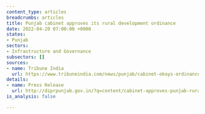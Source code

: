 ```yaml
---
content_type: articles
breadcrumbs: articles
title: Punjab cabinet approves its rural development ordinance
date: 2022-04-20 07:00:00 +0000
states:
- Punjab
sectors:
- Infrastructure and Governance
subsectors: []
sources:
- name: Tribune India
  url: https://www.tribuneindia.com/news/punjab/cabinet-okays-ordinance-to-boost-infrastructure-in-punjabs-mandis-386087
details:
- name: Press Release
  url: http://diprpunjab.gov.in/?q=content/cabinet-approves-punjab-rural-development-amendment-ordinance-2022
is_analysis: false

---
```

